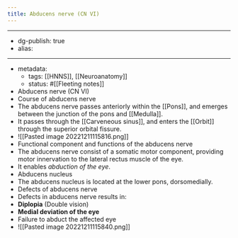 ```yaml
---
title: Abducens nerve (CN VI)
---
```


- --
- dg-publish: true
- alias:
- --
- metadata:
	- tags: [[HNNS]], [[Neuroanatomy]]
	- status: #[[Fleeting notes]]
- Abducens nerve (CN VI)
- Course of abducens nerve
- The abducens nerve passes anteriorly within the [[Pons]], and emerges between the junction of the pons and [[Medulla]].
- It passes through the [[Carveneous sinus]], and enters the [[Orbit]] through the superior orbital fissure.
- ![[Pasted image 20221211115816.png]]
- Functional component and functions of the abducens nerve
- The abducens nerve consist of a somatic motor component, providing motor innervation to the lateral rectus muscle of the eye.
- It enables *abduction of the eye*.
- Abducens nucleus
- The abducens nucleus is located at the lower pons, dorsomedially.
- Defects of abducens nerve
- Defects in abducens nerve results in:
- **Diplopia** (Double vision)
- **Medial deviation of the eye**
- Failure to abduct the affected eye
- ![[Pasted image 20221211115840.png]]